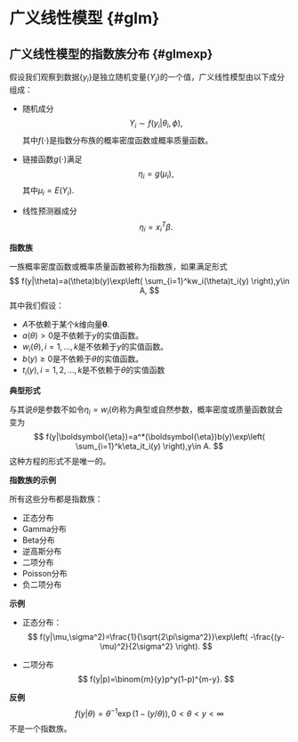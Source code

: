 # 广义线性模型 {#glm}

## 广义线性模型的指数族分布 {#glmexp}

假设我们观察到数据$\{y_i\}$是独立随机变量$\{Y_i\}$的一个值，广义线性模型由以下成分组成：

- 随机成分
  $$
  Y_i\sim f(y_i|\theta_i,\phi),
  $$
  其中$f(\cdot)$是指数分布族的概率密度函数或概率质量函数。

- 链接函数$g(\cdot)$满足
  $$
  \eta_i=g(\mu_i),
  $$
  其中$\mu_i=E(Y_i)$.

- 线性预测器成分
  $$
  \eta_i=x_i^T\beta.
  $$

**指数族**  

一族概率密度函数或概率质量函数被称为指数族，如果满足形式
$$
f(y|\theta)=a(\theta)b(y)\exp\left( \sum_{i=1}^kw_i(\theta)t_i(y) \right),y\in A,
$$
其中我们假设：

- $A$不依赖于某个$k$维向量$\boldsymbol{\theta}$​.
- $a(\theta)>0$是不依赖于$y$的实值函数。
- $w_i(\theta),i=1,...,k$是不依赖于$y$的实值函数。
- $b(y)\geq0$是不依赖于$\theta$的实值函数。
- $t_i(y),i=1,2,...,k$是不依赖于$\theta$的实值函数

**典型形式**  

与其说$\theta$是参数不如令$\eta_i=w_i(\theta)$称为典型或自然参数，概率密度或质量函数就会变为
$$
f(y|\boldsymbol{\eta})=a^*(\boldsymbol{\eta})b(y)\exp\left( \sum_{i=1}^k\eta_it_i(y) \right),y\in A.
$$
这种方程的形式不是唯一的。



**指数族的示例**  

所有这些分布都是指数族：

- 正态分布
- Gamma分布
- Beta分布
- 逆高斯分布
- 二项分布
- Poisson分布
- 负二项分布

**示例**  

- 正态分布：
  $$
  f(y|\mu,\sigma^2)=\frac{1}{\sqrt{2\pi\sigma^2}}\exp\left( -\frac{(y-\mu)^2}{2\sigma^2} \right).
  $$

- 二项分布
  $$
  f(y|p)=\binom{m}{y}p^y(1-p)^{m-y}.
  $$

**反例**  
$$
f(y|\theta)=\theta^{-1}\exp(1-(y/\theta)),0<\theta<y<\infty
$$
不是一个指数族。
